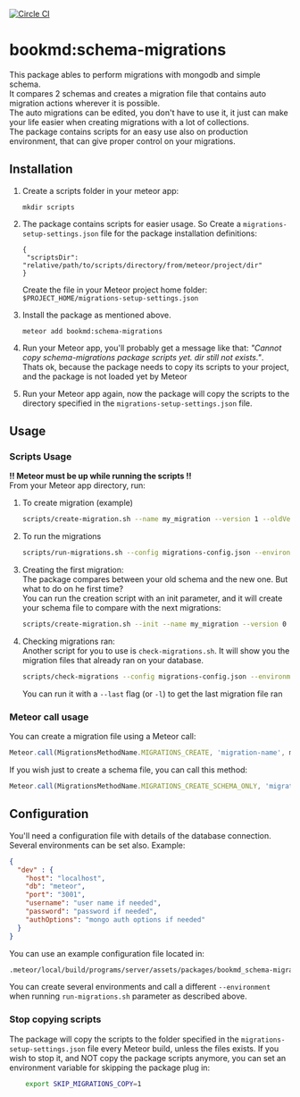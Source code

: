 [![Circle CI](https://circleci.com/gh/bookmd/schema-migrations.svg?style=svg&circle-token=461785e8b633ffd75c08e055f5909cbeae73ba85)](https://circleci.com/gh/bookmd/schema-migrations)

# bookmd:schema-migrations
This package ables to perform migrations with mongodb and simple schema.   
It compares 2 schemas and creates a migration file that contains auto migration actions wherever it is possible.   
The auto migrations can be edited, you don't have to use it, it just can make your life easier when creating migrations with a lot of collections.    
The package contains scripts for an easy use also on production environment, that can give proper control on your migrations.

## Installation

1. Create a scripts folder in your meteor app:   
    ```
    mkdir scripts
    ```   

2. The package contains scripts for easier usage. So Create a ```migrations-setup-settings.json``` file for the package installation definitions:
   ```
   {
    "scriptsDir": "relative/path/to/scripts/directory/from/meteor/project/dir"
   }
   ```
   Create the file in your Meteor project home folder: ```$PROJECT_HOME/migrations-setup-settings.json```
   
3. Install the package as mentioned above.
    ```
    meteor add bookmd:schema-migrations
    ```
4. Run your Meteor app, you'll probably get a message like that: _"Cannot copy schema-migrations package scripts yet. dir still not exists."_.   
Thats ok, because the package needs to copy its scripts to your project, and the package is not loaded yet by Meteor
5. Run your Meteor app again, now the package will copy the scripts to the directory specified in the ```migrations-setup-settings.json``` file.

## Usage

### Scripts Usage

**!! Meteor must be up while running the scripts !!**  
From your Meteor app directory, run:

1. To create migration (example)
    ```bash
    scripts/create-migration.sh --name my_migration --version 1 --oldVersion 0 --path /path/to/migrations/parent/dir
    ```
  
2. To run the migrations
    ```bash
    scripts/run-migrations.sh --config migrations-config.json --environment dev --op up --targetDir /path/to/migrations/parent/dir
    ```

3. Creating the first migration:   
    The package compares between your old schema and the new one. But what to do on he first time?   
    You can run the creation script with an init parameter, and it will create your schema file to compare with the next migrations:   
    ```bash
    scripts/create-migration.sh --init --name my_migration --version 0 --path /path/to/migrations/parent/dir
    ```
    
4. Checking migrations ran:   
    Another script for you to use is ```check-migrations.sh```. It will show you the migration files that already ran on your database.
    ```bash
    scripts/check-migrations --config migrations-config.json --environment dev
    ```
        
    You can run it with a ```--last``` flag (or ```-l```) to get the last migration file ran


### Meteor call usage
You can create a migration file using a Meteor call:
```javascript
Meteor.call(MigrationsMethodName.MIGRATIONS_CREATE, 'migration-name', migration-version, migration-old-version, '/absolute/path/to/migrations/parent/dir');
```

If you wish just to create a schema file, you can call this method:
```javascript
Meteor.call(MigrationsMethodName.MIGRATIONS_CREATE_SCHEMA_ONLY, 'migration-name', migration-version, '/absolute/path/to/migrations/parent/dir');
```

## Configuration
You'll need a configuration file with details of the database connection.  
Several environments can be set also.
Example:
  ```json
  {
    "dev" : {
      "host": "localhost",
      "db": "meteor",
      "port": "3001",
      "username": "user name if needed",
      "password": "password if needed",
      "authOptions": "mongo auth options if needed"
    }
  }
  ```

You can use an example configuration file located in:
  ```bash
  .meteor/local/build/programs/server/assets/packages/bookmd_schema-migrations/migrations-config.json
  ```

You can create several environments and call a different ```--environment``` when running ```run-migrations.sh``` parameter as described above.

### Stop copying scripts
The package will copy the scripts to the folder specified in the ```migrations-setup-settings.json``` file every Meteor build, unless the files exists.
If you wish to stop it, and NOT copy the package scripts anymore, you can set an environment variable for skipping the package plug in:

```bash
    export SKIP_MIGRATIONS_COPY=1
```
